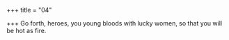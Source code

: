 +++
title = "04"

+++
Go forth, heroes, you young bloods with lucky women,
so that you will be hot as fire.